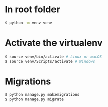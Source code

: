 # In root folder
```sh
$ python -m venv venv
```

# Activate the virtualenv
```sh
$ source venv/bin/activate # Linux or macOS
$ source venv/Scripts/activate # Windows
```

# Migrations
```sh
$ python manage.py makemigrations
$ python manage.py migrate
```
